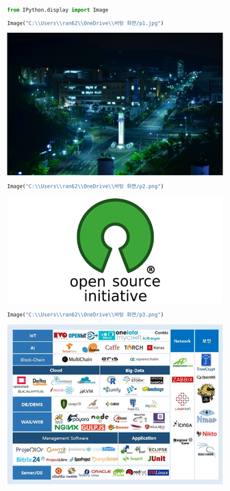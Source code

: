 ```python
from IPython.display import Image
```


```python
Image("C:\\Users\\ran62\\OneDrive\\바탕 화면/p1.jpg")
```




    
![jpeg](output_1_0.jpg)
    




```python
Image("C:\\Users\\ran62\\OneDrive\\바탕 화면/p2.png")
```




    
![png](output_2_0.png)
    




```python
Image("C:\\Users\\ran62\\OneDrive\\바탕 화면/p3.png")
```




    
![png](output_3_0.png)
    




```python

```
